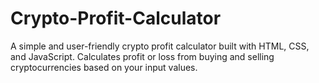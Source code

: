 # Crypto-Profit-Calculator
A simple and user-friendly crypto profit calculator built with HTML, CSS, and JavaScript. Calculates profit or loss from buying and selling cryptocurrencies based on your input values.
